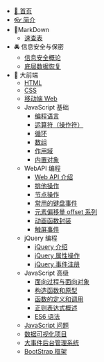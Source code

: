 - [🎨 首页](/)
- [👓 简介](./README.md)
- 📝MarkDown
  - [速查表](./MarkDown/MarkDown.md)
- 🚔 信息安全与保密
  - [信息安全概论](./信息安全与保密/信息安全概论.md)
  - [底层数据恢复](./信息安全与保密/底层数据恢复.md)
- 🚀 大前端
  - [HTML](./大前端/html.md)
  - [CSS](./大前端/css.md)
  - [移动端 Web](./大前端/移动web.md)
  - JavaScript 基础
    - [编程语言](./大前端/01-JavaScript基础/01/1.md)
    - [运算符（操作符）](./大前端/01-JavaScript基础/02/1.md)
    - [循环](./大前端/01-JavaScript基础/03/1.md)
    - [数组](./大前端/01-JavaScript基础/04/1.md)
    - [作用域](./大前端/01-JavaScript基础/05/1.md)
    - [内置对象](./大前端/01-JavaScript基础/06/1.md)
  - WebAPI 编程
    - [Web API 介绍](./大前端/02-WebAPI编程/01/1.md)
    - [排他操作](./大前端/02-WebAPI编程/02/1.md)
    - [节点操作](./大前端/02-WebAPI编程/03/1.md)
    - [常用的键盘事件](./大前端/02-WebAPI编程/04/1.md)
    - [元素偏移量 offset 系列](./大前端/02-WebAPI编程/05/1.md)
    - [动画函数封装](./大前端/02-WebAPI编程/06/1.md)
    - [触屏事件](./大前端/02-WebAPI编程/07/1.md)
  - jQuery 编程
    - [jQuery 介绍](./大前端/03-jQuery编程/01/1.md)
    - [jQuery 属性操作](./大前端/03-jQuery编程/02/1.md)
    - [jQuery 事件注册](./大前端/03-jQuery编程/03/1.md)
  - JavaScript 高级
    - [面向过程与面向对象](./大前端/05-JavaScript%20高级/01/1.md)
    - [构造函数和原型](./大前端/05-JavaScript%20高级/02/1.md)
    - [函数的定义和调用](./大前端/05-JavaScript%20高级/03/1.md)
    - [正则表达式概述](./大前端/05-JavaScript%20高级/04/1.md)
    - [ES6 语法](./大前端/05-JavaScript%20高级/05/1.md)
  - [JavaScript 问题](./大前端/jspro.md)
  - [数据可视化项目](./大前端/04-数据可视化项目/数据可视化.md)
  - [大事件后台管理系统](./大前端/06-大事件后台管理系统/大事件后台管理系统.md)
  - [BootStrap 框架](./大前端/BootStrap.md)
